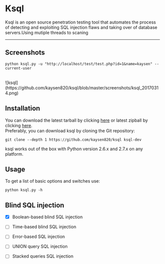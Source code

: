 # Ksql
Ksql is an open source penetration testing tool that automates the process of detecting and exploiting SQL injection flaws and taking over of database servers.Using mutiple threads to scaning<br>

------

## Screenshots
```
python ksql.py -u "http://localhost/test/test.php?id=1&name=kaysen" --current-user
```
<br>
![ksql](https://github.com/kaysen820/ksql/blob/master/screenshots/ksql_20170314.png)


## Installation
You can download the latest tarball by clicking [here](https://github.com/kaysen820/ksql/tarball/master) or latest zipball by clicking [here](https://github.com/kaysen820/ksql/zipball/master).<br>
Preferably, you can download ksql by cloning the Git repository:<br>
```
git clone --depth 1 https://github.com/kaysen820/ksql ksql-dev
```
ksql works out of the box with Python version 2.6.x and 2.7.x on any platform.


## Usage
To get a list of basic options and switches use:<br>
```
python ksql.py -h
```

## Blind SQL injection
- [x] Boolean-based blind SQL injection
- [ ] Time-based blind SQL injection
- [ ] Error-based SQL injection
- [ ] UNION query SQL injection
- [ ] Stacked queries SQL injection

